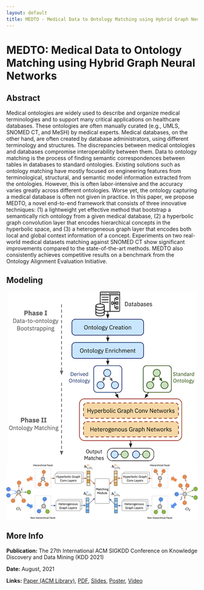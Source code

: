 ```yaml
---
layout: default
title: MEDTO - Medical Data to Ontology Matching using Hybrid Graph Neural Networks
---
```


# MEDTO: Medical Data to Ontology Matching using Hybrid Graph Neural Networks

## Abstract
Medical ontologies are widely used to describe and organize medical terminologies and to support many critical applications on healthcare databases. These ontologies are often manually curated (e.g., UMLS, SNOMED CT, and MeSH) by medical experts. Medical databases, on the other hand, are often created by database administrators, using different terminology and structures. The discrepancies between medical ontologies and databases compromise interoperability between them. Data to ontology matching is the process of finding semantic correspondences between tables in databases to standard ontologies. Existing solutions such as ontology matching have mostly focused on engineering features from terminological, structural, and semantic model information extracted from the ontologies. However, this is often labor-intensive and the accuracy varies greatly across different ontologies. Worse yet, the ontology capturing a medical database is often not given in practice. In this paper, we propose MEDTO, a novel end-to-end framework that consists of three innovative techniques: (1) a lightweight yet effective method that bootstrap a semantically rich ontology from a given medical database, (2) a hyperbolic graph convolution layer that encodes hierarchical concepts in the hyperbolic space, and (3) a heterogeneous graph layer that encodes both local and global context information of a concept. Experiments on two real-world medical datasets matching against SNOMED CT show significant improvements compared to the state-of-the-art methods. MEDTO also consistently achieves competitive results on a benchmark from the Ontology Alignment Evaluation Initiative.

## Modeling

<!-- {{< figure library="true" src="/assets/img/project/medto_system.png" title="Fig 1: MEDTO workflow" lightbox="true">}}

{{< figure library="true" src="/assets/img/project/medto_ontognn.png" title="Fig 2: MEDTO matching module" lightbox="true">}} -->

<img src="/assets/img/project/medto_system.png" alt="Fig 1: MEDTO workflow" style="display: block; margin-left: auto; margin-right: auto;">

<img src="/assets/img/project/medto_ontognn.png" alt="Fig 2: MEDTO matching module" style="display: block; margin-left: auto; margin-right: auto;">


## More Info

**Publication:** The 27th International ACM SIGKDD Conference on Knowledge Discovery and Data Mining (KDD 2021)

**Date:** August, 2021

**Links:** [Paper (ACM Library)](https://dl.acm.org/doi/10.1145/3447548.3467138), [PDF](/assets/files/pubs/KDD21_MEDTO.pdf), [Slides](/assets/files/pubs/KDD21_MEDTO_Slides.pdf), [Poster](/assets/files/pubs/KDD21_MEDTO_Poster.pdf), [Video](https://drive.google.com/file/d/1XIJU0k17xGe0fQwuLBxHHZby3pTlQVgq/view?usp=sharing)